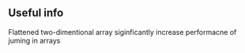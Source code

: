 ## Useful info
Flattened two-dimentional array siginficantly increase performacne of juming in arrays